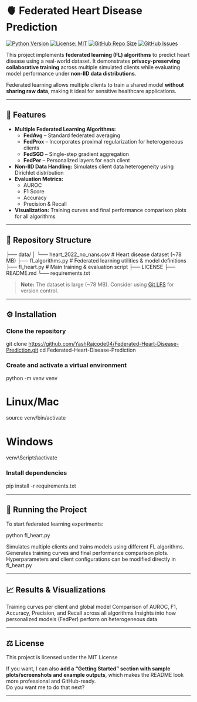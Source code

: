 # 🫀 Federated Heart Disease Prediction

[![Python Version](https://img.shields.io/badge/python-3.10%2B-blue)](https://www.python.org/)
[![License: MIT](https://img.shields.io/badge/License-MIT-yellow.svg)](LICENSE)
[![GitHub Repo Size](https://img.shields.io/github/repo-size/YashRajcode04/Federated-Heart-Disease-Prediction)](https://github.com/YashRajcode04/Federated-Heart-Disease-Prediction)
[![GitHub Issues](https://img.shields.io/github/issues/YashRajcode04/Federated-Heart-Disease-Prediction)](https://github.com/YashRajcode04/Federated-Heart-Disease-Prediction/issues)

This project implements **federated learning (FL) algorithms** to predict heart disease using a real-world dataset. It demonstrates **privacy-preserving collaborative training** across multiple simulated clients while evaluating model performance under **non-IID data distributions**.  

Federated learning allows multiple clients to train a shared model **without sharing raw data**, making it ideal for sensitive healthcare applications.

---

## 🔹 Features

- **Multiple Federated Learning Algorithms:**
  - **FedAvg** – Standard federated averaging
  - **FedProx** – Incorporates proximal regularization for heterogeneous clients
  - **FedSGD** – Single-step gradient aggregation
  - **FedPer** – Personalized layers for each client
- **Non-IID Data Handling:** Simulates client data heterogeneity using Dirichlet distribution
- **Evaluation Metrics:**
  - AUROC
  - F1 Score
  - Accuracy
  - Precision & Recall
- **Visualization:** Training curves and final performance comparison plots for all algorithms

---

## 📂 Repository Structure

├── data/
│ └── heart_2022_no_nans.csv # Heart disease dataset (~78 MB)
├── fl_algorithms.py # Federated learning utilities & model definitions
├── fl_heart.py # Main training & evaluation script
├── LICENSE
├── README.md
└── requirements.txt


> **Note:** The dataset is large (~78 MB). Consider using [Git LFS](https://git-lfs.github.com/) for version control.

---

## ⚙️ Installation

### Clone the repository

git clone https://github.com/YashRajcode04/Federated-Heart-Disease-Prediction.git
cd Federated-Heart-Disease-Prediction

### Create and activate a virtual environment

python -m venv venv
# Linux/Mac
source venv/bin/activate
# Windows
venv\Scripts\activate

### Install dependencies

pip install -r requirements.txt

---

## 🏃 Running the Project

To start federated learning experiments:

python fl_heart.py

Simulates multiple clients and trains models using different FL algorithms.
Generates training curves and final performance comparison plots.
Hyperparameters and client configurations can be modified directly in fl_heart.py

---

## 📈 Results & Visualizations

Training curves per client and global model
Comparison of AUROC, F1, Accuracy, Precision, and Recall across all algorithms
Insights into how personalized models (FedPer) perform on heterogeneous data

---

## ⚖️ License

This project is licensed under the MIT License

If you want, I can also **add a “Getting Started” section with sample plots/screenshots and example outputs**, which makes the README look more professional and GitHub-ready.  
Do you want me to do that next?

---

